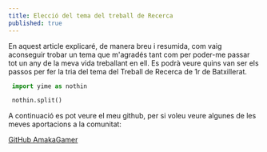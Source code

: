 ```yaml
---
title: Elecció del tema del treball de Recerca
published: true
---
```


En aquest article explicaré, de manera breu i resumida, com vaig aconseguir trobar un tema que m'agradés tant com per poder-me passar tot un any de la meva vida treballant en ell. Es podrà veure quins van ser els passos per fer la tria del tema del Treball de Recerca de 1r de Batxillerat.

```py
 import yime as nothin

 nothin.split()

 ```
A continuació es pot veure el meu github, per si voleu veure algunes de les meves aportacions a la comunitat:

[GitHub AmakaGamer](https://www.youtube.coom/AmakaGamer)